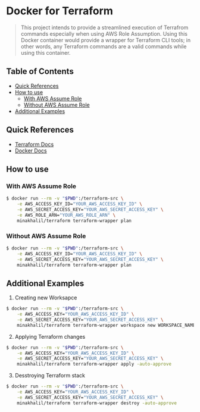 # Docker for Terraform
> This project intends to provide a streamlined execution of Terrafrom commands especially when using AWS Role Assumption.
> Using this Docker container would provide a wrapper for Terraform CLI tools; in other words, any Terraform commands are a valid commands while using this container.


## Table of Contents
* [Quick References](#quick-references)
* [How to use](#how-to-use)
    + [With AWS Assume Role](#with-aws-assume-role)
    + [Without AWS Assume Role](#without-aws-assume-role)
* [Additional Examples](#additional-examples)


## Quick References
* [Terraform Docs](https://www.terraform.io/docs/index.html)
* [Docker Docs](https://docs.docker.com/)


## How to use
### With AWS Assume Role
```BASH
$ docker run --rm -v "$PWD":/terraform-src \
    -e AWS_ACCESS_KEY_ID="YOUR_AWS_ACCESS_KEY_ID" \
    -e AWS_SECRET_ACCESS_KEY="YOUR_AWS_SECRET_ACCESS_KEY" \
    -e AWS_ROLE_ARN="YOUR_AWS_ROLE_ARN" \
    minakhalil/terraform terraform-wrapper plan
```
### Without AWS Assume Role
```BASH
$ docker run --rm -v "$PWD":/terraform-src \
    -e AWS_ACCESS_KEY_ID="YOUR_AWS_ACCESS_KEY_ID" \
    -e AWS_SECRET_ACCESS_KEY="YOUR_AWS_SECRET_ACCESS_KEY" \
    minakhalil/terraform terraform-wrapper plan
```

## Additional Examples
1. Creating new Worksapce
```BASH
$ docker run --rm -v "$PWD":/terraform-src \
    -e AWS_ACCESS_KEY="YOUR_AWS_ACCESS_KEY_ID" \
    -e AWS_SECRET_ACCESS_KEY="YOUR_AWS_SECRET_ACCESS_KEY" \
    minakhalil/terraform terraform-wrapper workspace new WORKSPACE_NAME
```

2. Applying Terraform changes
```BASH
$ docker run --rm -v "$PWD":/terraform-src \
    -e AWS_ACCESS_KEY="YOUR_AWS_ACCESS_KEY_ID" \
    -e AWS_SECRET_ACCESS_KEY="YOUR_AWS_SECRET_ACCESS_KEY" \
    minakhalil/terraform terraform-wrapper apply -auto-approve
```

3. Desstroying Terraform stack
```BASH
$ docker run --rm -v "$PWD":/terraform-src \
    -e AWS_ACCESS_KEY="YOUR_AWS_ACCESS_KEY_ID" \
    -e AWS_SECRET_ACCESS_KEY="YOUR_AWS_SECRET_ACCESS_KEY" \
    minakhalil/terraform terraform-wrapper destroy -auto-approve
```
